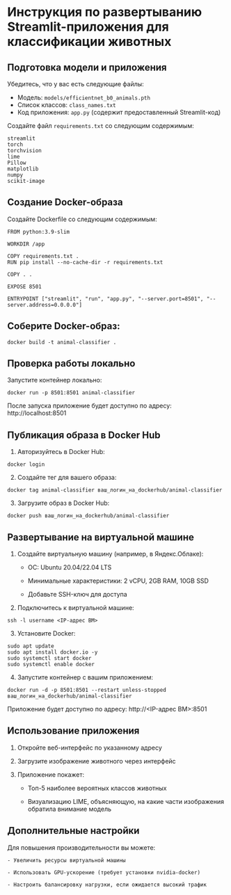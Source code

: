 # Инструкция по развертыванию Streamlit-приложения для классификации животных

## Подготовка модели и приложения
Убедитесь, что у вас есть следующие файлы:
- Модель: `models/efficientnet_b0_animals.pth`
- Список классов: `class_names.txt`
- Код приложения: `app.py` (содержит предоставленный Streamlit-код)

Создайте файл `requirements.txt` со следующим содержимым:
```text
streamlit
torch
torchvision
lime
Pillow
matplotlib
numpy
scikit-image
```
## Создание Docker-образа

Создайте Dockerfile со следующим содержимым:
```
FROM python:3.9-slim

WORKDIR /app

COPY requirements.txt .
RUN pip install --no-cache-dir -r requirements.txt

COPY . .

EXPOSE 8501

ENTRYPOINT ["streamlit", "run", "app.py", "--server.port=8501", "--server.address=0.0.0.0"]
```
## Соберите Docker-образ:
```
docker build -t animal-classifier .
```
## Проверка работы локально

Запустите контейнер локально:
```
docker run -p 8501:8501 animal-classifier
```
После запуска приложение будет доступно по адресу: http://localhost:8501

## Публикация образа в Docker Hub

1. Авторизуйтесь в Docker Hub:
```
docker login
```
2. Создайте тег для вашего образа:
```
docker tag animal-classifier ваш_логин_на_dockerhub/animal-classifier
```
3. Загрузите образ в Docker Hub:
```
docker push ваш_логин_на_dockerhub/animal-classifier
```
## Развертывание на виртуальной машине

1. Создайте виртуальную машину (например, в Яндекс.Облаке):

    - ОС: Ubuntu 20.04/22.04 LTS

    - Минимальные характеристики: 2 vCPU, 2GB RAM, 10GB SSD

    - Добавьте SSH-ключ для доступа

2. Подключитесь к виртуальной машине:
```
ssh -l username <IP-адрес ВМ>
```
3. Установите Docker:
```
sudo apt update
sudo apt install docker.io -y
sudo systemctl start docker
sudo systemctl enable docker
```
4. Запустите контейнер с вашим приложением:
```
docker run -d -p 8501:8501 --restart unless-stopped ваш_логин_на_dockerhub/animal-classifier
```
Приложение будет доступно по адресу: http://<IP-адрес ВМ>:8501

## Использование приложения

1. Откройте веб-интерфейс по указанному адресу

2. Загрузите изображение животного через интерфейс

3. Приложение покажет:

    - Топ-5 наиболее вероятных классов животных

    - Визуализацию LIME, объясняющую, на какие части изображения обратила внимание модель

## Дополнительные настройки

Для повышения производительности вы можете:

    - Увеличить ресурсы виртуальной машины

    - Использовать GPU-ускорение (требует установки nvidia-docker)

    - Настроить балансировку нагрузки, если ожидается высокий трафик